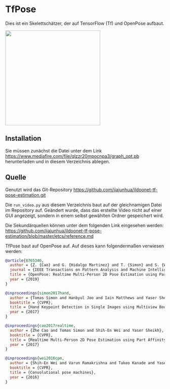 # TfPose
Dies ist ein Skelettschätzer, der auf TensorFlow (Tf) und OpenPose aufbaut.

<img src="./demo.gif" height="300px" />

## Installation
Sie müssen zunächst die Datei unter dem Link https://www.mediafire.com/file/qlzzr20mpocnpa3/graph_opt.pb herunterladen
und in diesem Verzeichnis ablegen.

## Quelle
Genutzt wird das Git-Repository https://github.com/jiajunhua/ildoonet-tf-pose-estimation.git

Die `run_video.py` aus diesem Verzeichnis baut auf der gleichnamigen Datei im Repository auf.
Geändert wurde, dass das erstellte Video nicht auf einer GUI angezeigt, sondern in einem selbst gewählten Ordner
gespeichert wird.

Die Sekundärquellen können unter dem folgenden Link eingesehen werden: https://github.com/jiajunhua/ildoonet-tf-pose-estimation/blob/master/etcs/reference.md

TfPose baut auf OpenPose auf. Auf dieses kann folgendermaßen verwiesen werden:
```bibtex
@article{8765346,
  author = {Z. {Cao} and G. {Hidalgo Martinez} and T. {Simon} and S. {Wei} and Y. A. {Sheikh}},
  journal = {IEEE Transactions on Pattern Analysis and Machine Intelligence},
  title = {OpenPose: Realtime Multi-Person 2D Pose Estimation using Part Affinity Fields},
  year = {2019}
}

@inproceedings{simon2017hand,
  author = {Tomas Simon and Hanbyul Joo and Iain Matthews and Yaser Sheikh},
  booktitle = {CVPR},
  title = {Hand Keypoint Detection in Single Images using Multiview Bootstrapping},
  year = {2017}
}

@inproceedings{cao2017realtime,
  author = {Zhe Cao and Tomas Simon and Shih-En Wei and Yaser Sheikh},
  booktitle = {CVPR},
  title = {Realtime Multi-Person 2D Pose Estimation using Part Affinity Fields},
  year = {2017}
}

@inproceedings{wei2016cpm,
  author = {Shih-En Wei and Varun Ramakrishna and Takeo Kanade and Yaser Sheikh},
  booktitle = {CVPR},
  title = {Convolutional pose machines},
  year = {2016}
}
```